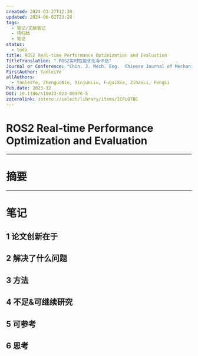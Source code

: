 ```yaml
---
created: 2024-03-27T12:30
updated: 2024-06-02T23:28
tags:
  - 笔记/文献笔记
  - 待归档
  - 笔记
status:
  - todo
title: ROS2 Real-time Performance Optimization and Evaluation
TitleTranslation: " ROS2实时性能优化与评估"
Journal or Conference: "Chin. J. Mech. Eng.  Chinese Journal of Mechanical Engineering "
FirstAuthor: YanleiYe
allAuthors:
  - YanleiYe, ZhenguoNie, XinjunLiu, FuguiXie, ZihaoLi, PengLi
Pub.date: 2023-12
DOI: 10.1186/s10033-023-00976-5
zoterolink: zotero://select/library/items/ICFLQ7BC
---
```

# ROS2 Real-time Performance Optimization and Evaluation
---

# 摘要









***

# 笔记

## 1 论文创新在于

## 2 解决了什么问题

## 3 方法

## 4 不足&可继续研究

## 5 可参考

## 6 思考

